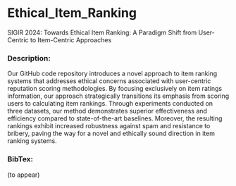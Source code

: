 # Ethical_Item_Ranking
SIGIR 2024: Towards Ethical Item Ranking: A Paradigm Shift from User-Centric to Item-Centric Approaches

### Description:
Our GitHub code repository introduces a novel approach to item ranking systems that addresses ethical concerns associated with user-centric reputation scoring methodologies. By focusing exclusively on item ratings information, our approach strategically transitions its emphasis from scoring users to calculating item rankings. Through experiments conducted on three datasets, our method demonstrates superior effectiveness and efficiency compared to state-of-the-art baselines. Moreover, the resulting rankings exhibit increased robustness against spam and resistance to bribery, paving the way for a novel and ethically sound direction in item ranking systems.

### BibTex:

(to appear)
